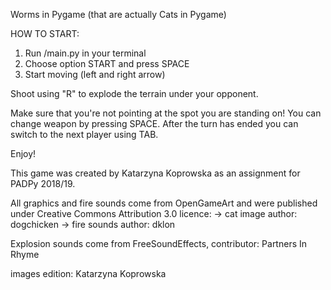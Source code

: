 Worms in Pygame (that are actually Cats in Pygame)

HOW TO START:
1. Run /main.py in your terminal
2. Choose option START and press SPACE
3. Start moving (left and right arrow)

Shoot using "R" to explode the terrain under your opponent.

Make sure that you're not pointing at the spot you are standing on!
You can change weapon by pressing SPACE.
After the turn has ended you can switch to the next player using TAB.

Enjoy!

This game was created by Katarzyna Koprowska as an assignment for PADPy 2018/19.

All graphics and fire sounds come from OpenGameArt and were published under Creative Commons Attribution 3.0 licence:
-> cat image author: dogchicken
-> fire sounds author: dklon

Explosion sounds come from FreeSoundEffects, contributor: Partners In Rhyme

images edition: Katarzyna Koprowska
